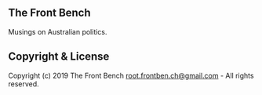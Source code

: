 ## The Front Bench

Musings on Australian politics.

## Copyright & License
Copyright (c) 2019 The Front Bench <root.frontben.ch@gmail.com> - All rights reserved.
